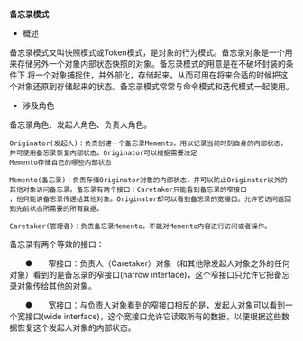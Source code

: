 **备忘录模式**

- 概述

备忘录模式又叫快照模式或Token模式，是对象的行为模式。备忘录对象是一个用来存储另外一个对象内部状态快照的对象。备忘录模式的用意是在不破坏封装的条件下
将一个对象捕捉住，并外部化，存储起来，从而可用在将来合适的时候把这个对象还原到存储起来的状态。备忘录模式常常与命令模式和迭代模式一起使用。

- 涉及角色

备忘录角色、发起人角色、负责人角色。

    Originator(发起人)：负责创建一个备忘录Memento，用以记录当前时刻自身的内部状态，并可使用备忘录恢复内部状态。Originator可以根据需要决定
    Memento存储自己的哪些内部状态
      
    Memento(备忘录)：负责存储Originator对象的内部状态，并可以防止Originator以外的其他对象访问备忘录。备忘录有两个接口：Caretaker只能看到备忘录的窄接口
    ，他只能讲备忘录传递给其他对象。Originator却可以看到备忘录的宽接口。允许它访问返回到先前状态所需要的所有数据。
    
    Caretaker(管理者)：负责备忘录Memento，不能对Memento内容进行访问或者操作。
    
备忘录有两个等效的接口：

　　●　　窄接口：负责人（Caretaker）对象（和其他除发起人对象之外的任何对象）看到的是备忘录的窄接口(narrow interface)，这个窄接口只允许它把备忘录对象传给其他的对象。

　　●　　宽接口：与负责人对象看到的窄接口相反的是，发起人对象可以看到一个宽接口(wide interface)，这个宽接口允许它读取所有的数据，以便根据这些数据恢复这个发起人对象的内部状态。  
























